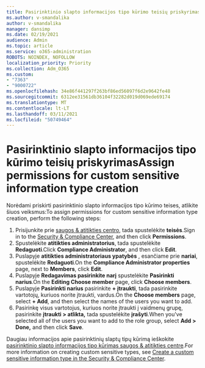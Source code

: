 ```yaml
---
title: Pasirinktinio slapto informacijos tipo kūrimo teisių priskyrimas
ms.author: v-smandalika
author: v-smandalika
manager: dansimp
ms.date: 02/19/2021
audience: Admin
ms.topic: article
ms.service: o365-administration
ROBOTS: NOINDEX, NOFOLLOW
localization_priority: Priority
ms.collection: Adm_O365
ms.custom:
- "7363"
- "9000722"
ms.openlocfilehash: 34e86f441297f263bf86ed56097f6d2e9642fe48
ms.sourcegitcommit: 6312ee31561db36104f32282d019d069ede69174
ms.translationtype: MT
ms.contentlocale: lt-LT
ms.lasthandoff: 03/11/2021
ms.locfileid: "50749464"
---
```

# <a name="assign-permissions-for-custom-sensitive-information-type-creation"></a><span data-ttu-id="8e903-102">Pasirinktinio slapto informacijos tipo kūrimo teisių priskyrimas</span><span class="sxs-lookup"><span data-stu-id="8e903-102">Assign permissions for custom sensitive information type creation</span></span>

<span data-ttu-id="8e903-103">Norėdami priskirti pasirinktinio slapto informacijos tipo kūrimo teises, atlikite šiuos veiksmus:</span><span class="sxs-lookup"><span data-stu-id="8e903-103">To assign permissions for custom sensitive information type creation, perform the following steps:</span></span>

1. <span data-ttu-id="8e903-104">Prisijunkite prie [saugos & atitikties centro](https://sip.protection.office.com/), tada spustelėkite **teisės**.</span><span class="sxs-lookup"><span data-stu-id="8e903-104">Sign in to the [Security & Compliance Center](https://sip.protection.office.com/), and then click **Permissions**.</span></span>
2. <span data-ttu-id="8e903-105">Spustelėkite **atitikties administratorius**, tada spustelėkite **Redaguoti**.</span><span class="sxs-lookup"><span data-stu-id="8e903-105">Click **Compliance Administrator**, and then click **Edit**.</span></span>
3. <span data-ttu-id="8e903-106">Puslapyje **atitikties administratoriaus ypatybės** , esančiame prie **nariai**, spustelėkite **Redaguoti**.</span><span class="sxs-lookup"><span data-stu-id="8e903-106">On the **Compliance Administrator properties** page, next to **Members**, click **Edit**.</span></span>
4. <span data-ttu-id="8e903-107">Puslapyje **Redagavimas pasirinkite narį** spustelėkite **Pasirinkti narius**.</span><span class="sxs-lookup"><span data-stu-id="8e903-107">On the **Editing Choose member** page, click **Choose members**.</span></span>
5. <span data-ttu-id="8e903-108">Puslapyje **Pasirinkti narius** pasirinkite **+ įtraukti**, tada pasirinkite vartotojų, kuriuos norite įtraukti, vardus.</span><span class="sxs-lookup"><span data-stu-id="8e903-108">On the **Choose members** page, select **+ Add**, and then select the names of the users you want to add.</span></span>
6. <span data-ttu-id="8e903-109">Pasirinkę visus vartotojus, kuriuos norite įtraukti į vaidmenų grupę, pasirinkite **įtraukti > atlikta,** tada spustelėkite **įrašyti**.</span><span class="sxs-lookup"><span data-stu-id="8e903-109">When you've selected all of the users you want to add to the role group, select **Add > Done,** and then click **Save**.</span></span>

<span data-ttu-id="8e903-110">Daugiau informacijos apie pasirinktinių slaptų tipų kūrimą ieškokite [pasirinktinio slapto informacijos tipo kūrimas saugos & atitikties centre](https://docs.microsoft.com/microsoft-365/compliance/create-a-custom-sensitive-information-type).</span><span class="sxs-lookup"><span data-stu-id="8e903-110">For more information on creating custom sensitive types, see [Create a custom sensitive information type in the Security & Compliance Center](https://docs.microsoft.com/microsoft-365/compliance/create-a-custom-sensitive-information-type).</span></span>